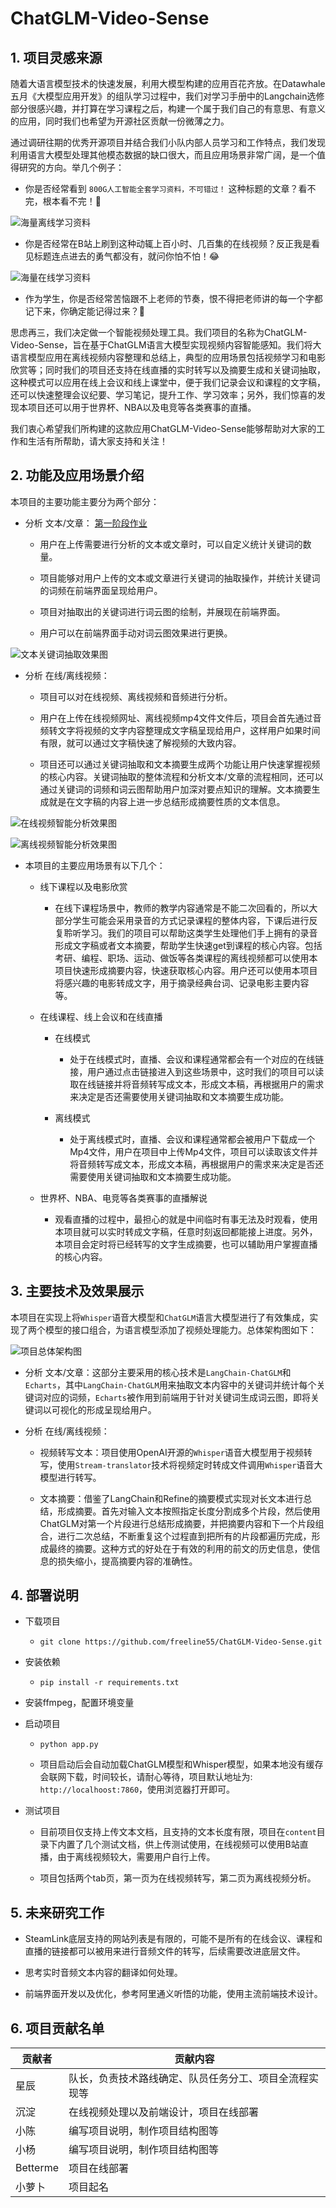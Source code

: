 # ChatGLM-Video-Sense

## 1. 项目灵感来源

随着大语言模型技术的快速发展，利用大模型构建的应用百花齐放。在Datawhale五月《大模型应用开发》的组队学习过程中，我们对学习手册中的Langchain选修部分很感兴趣，并打算在学习课程之后，构建一个属于我们自己的有意思、有意义的应用，同时我们也希望为开源社区贡献一份微薄之力。

通过调研往期的优秀开源项目并结合我们小队内部人员学习和工作特点，我们发现利用语言大模型处理其他模态数据的缺口很大，而且应用场景非常广阔，是一个值得研究的方向。举几个例子：

- 你是否经常看到 `800G人工智能全套学习资料，不可错过！` 这种标题的文章？看不完，根本看不完！🫠

![海量离线学习资料](sources/learn.png)

- 你是否经常在B站上刷到这种动辄上百小时、几百集的在线视频？反正我是看见标题连点进去的勇气都没有，就问你怕不怕！😂

![海量在线学习资料](sources/course.png)

- 作为学生，你是否经常苦恼跟不上老师的节奏，恨不得把老师讲的每一个字都记下来，你确定能记得过来？🤔

思虑再三，我们决定做一个智能视频处理工具。我们项目的名称为ChatGLM-Video-Sense，旨在基于ChatGLM语言大模型实现视频内容智能感知。我们将大语言模型应用在离线视频内容整理和总结上，典型的应用场景包括视频学习和电影欣赏等；同时我们的项目还支持在线直播的实时转写以及摘要生成和关键词抽取，这种模式可以应用在线上会议和线上课堂中，便于我们记录会议和课程的文字稿，还可以快速整理会议纪要、学习笔记，提升工作、学习效率；另外，我们惊喜的发现本项目还可以用于世界杯、NBA以及电竞等各类赛事的直播。

我们衷心希望我们所构建的这款应用ChatGLM-Video-Sense能够帮助对大家的工作和生活有所帮助，请大家支持和关注！

## 2. 功能及应用场景介绍

本项目的主要功能主要分为两个部分：

- 分析 文本/文章： [第一阶段作业](https://github.com/freeline55/ChatGLM-Keyword.git)
  
  - 用户在上传需要进行分析的文本或文章时，可以自定义统计关键词的数量。
  
  - 项目能够对用户上传的文本或文章进行关键词的抽取操作，并统计关键词的词频在前端界面呈现给用户。
  
  - 项目对抽取出的关键词进行词云图的绘制，并展现在前端界面。
  
  - 用户可以在前端界面手动对词云图效果进行更换。

![文本关键词抽取效果图](sources/keyword.png)

- 分析 在线/离线视频：
  
  - 项目可以对在线视频、离线视频和音频进行分析。
  
  - 用户在上传在线视频网址、离线视频mp4文件文件后，项目会首先通过音频转文字将视频的文字内容整理成文字稿呈现给用户，这样用户如果时间有限，就可以通过文字稿快速了解视频的大致内容。
  
  - 项目还可以通过关键词抽取和文本摘要生成两个功能让用户快速掌握视频的核心内容。关键词抽取的整体流程和分析文本/文章的流程相同，还可以通过关键词的词频和词云图帮助用户加深对要点知识的理解。文本摘要生成就是在文字稿的内容上进一步总结形成摘要性质的文本信息。

![在线视频智能分析效果图](sources/zaixian.png)

![离线视频智能分析效果图](sources/lixian.png)

- 本项目的主要应用场景有以下几个：
  - 线下课程以及电影欣赏
    - 在线下课程场景中，教师的教学内容通常是不能二次回看的，所以大部分学生可能会采用录音的方式记录课程的整体内容，下课后进行反复聆听学习。我们的项目可以帮助这类学生处理他们手上拥有的录音形成文字稿或者文本摘要，帮助学生快速get到课程的核心内容。包括考研、编程、职场、运动、做饭等各类课程的离线视频都可以使用本项目快速形成摘要内容，快速获取核心内容。用户还可以使用本项目将感兴趣的电影转成文字，用于摘录经典台词、记录电影主要内容等。

  - 在线课程、线上会议和在线直播
    - 在线模式
      - 处于在线模式时，直播、会议和课程通常都会有一个对应的在线链接，用户通过点击链接进入到这些场景中，这时我们的项目可以读取在线链接并将音频转写成文本，形成文本稿，再根据用户的需求来决定是否还需要使用关键词抽取和文本摘要生成功能。

    - 离线模式
      - 处于离线模式时，直播、会议和课程通常都会被用户下载成一个Mp4文件，用户在项目中上传Mp4文件，项目可以读取该文件并将音频转写成文本，形成文本稿，再根据用户的需求来决定是否还需要使用关键词抽取和文本摘要生成功能。

  - 世界杯、NBA、电竞等各类赛事的直播解说
    - 观看直播的过程中，最担心的就是中间临时有事无法及时观看，使用本项目就可以实时转成文字稿，任意时刻返回都能接上进度。另外，本项目会定时将已经转写的文字生成摘要，也可以辅助用户掌握直播的核心内容。

## 3. 主要技术及效果展示

本项目在实现上将`Whisper`语音大模型和`ChatGLM`语言大模型进行了有效集成，实现了两个模型的接口组合，为语言模型添加了视频处理能力。总体架构图如下：

![项目总体架构图](sources/jiagou.jpg)

- 分析 文本/文章：这部分主要采用的核心技术是`LangChain-ChatGLM`和`Echarts`，其中`LangChain-ChatGLM`用来抽取文本内容中的关键词并统计每个关键词对应的词频，`Echarts`被作用到前端用于针对关键词生成词云图，即将关键词以可视化的形成呈现给用户。

- 分析 在线/离线视频：
  
  - 视频转写文本：项目使用OpenAI开源的`Whisper`语音大模型用于视频转写，使用`Stream-translator`技术将视频定时转成文件调用`Whisper`语音大模型进行转写。
  
  - 文本摘要：借鉴了LangChain和Refine的摘要模式实现对长文本进行总结，形成摘要。首先对输入文本按照指定长度分割成多个片段，然后使用ChatGLM对第一个片段进行总结形成摘要，并把摘要内容和下一个片段组合，进行二次总结，不断重复这个过程直到把所有的片段都遍历完成，形成最终的摘要。这种方式的好处在于有效的利用的前文的历史信息，使信息的损失缩小，提高摘要内容的准确性。
  
## 4. 部署说明

- 下载项目
  
  - `git clone https://github.com/freeline55/ChatGLM-Video-Sense.git`

- 安装依赖
  
  - `pip install -r requirements.txt`

- 安装ffmpeg，配置环境变量

- 启动项目
  
  - `python app.py`
  
  - 项目启动后会自动加载ChatGLM模型和Whisper模型，如果本地没有缓存会联网下载，时间较长，请耐心等待，项目默认地址为: `http://localhoost:7860`，使用浏览器打开即可。

- 测试项目
  
  - 目前项目仅支持上传文本文档，且支持的文本长度有限，项目在`content`目录下内置了几个测试文档，供上传测试使用，在线视频可以使用B站直播，由于离线视频较大，需要用户自行上传。
  
  - 项目包括两个tab页，第一页为在线视频转写，第二页为离线视频分析。

## 5. 未来研究工作

- SteamLink底层支持的网站列表是有限的，可能不是所有的在线会议、课程和直播的链接都可以被用来进行音频文件的转写，后续需要改进底层文件。

- 思考实时音频文本内容的翻译如何处理。

- 前端界面开发以及优化，参考阿里通义听悟的功能，使用主流前端技术设计。

## 6. 项目贡献名单

| 贡献者   | 贡献内容 |
| ----- | ---- |
| 星辰 | 队长，负责技术路线确定、队员任务分工、项目全流程实现等 |
| 沉淀 | 在线视频处理以及前端设计，项目在线部署 |
| 小陈 | 编写项目说明，制作项目结构图等 |
| 小杨 | 编写项目说明，制作项目结构图等 |
| Betterme | 项目在线部署 |
| 小萝卜 | 项目起名 |
